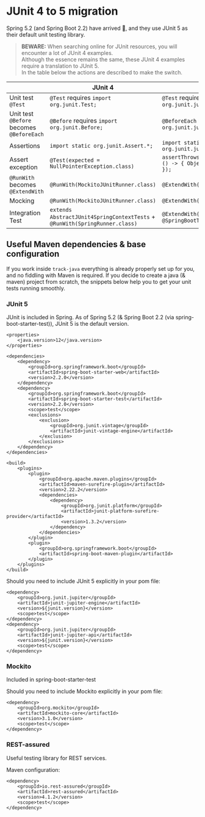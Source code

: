 # JUnit 4 to 5 migration
Spring 5.2 (and Spring Boot 2.2) have arrived 🍾, and they use JUnit 5 as their default unit testing library.

> **BEWARE:** When searching online for JUnit resources, you will encounter a lot of JUnit 4 examples.\
> Although the essence remains the same, these JUnit 4 examples require a translation to JUnit 5.\
> In the table below the actions are described to make the switch.

| | JUnit 4 | JUnit 5 |
|-|-|-|
| Unit test `@Test` | `@Test` requires `import org.junit.Test;` | `@Test` requires `import org.junit.jupiter.api.Test;` |
| Unit test `@Before` becomes `@BeforeEach` | `@Before` requires `import org.junit.Before;` | `@BeforeEach` requires `import org.junit.jupiter.api.BeforeEach;` |
| Assertions | `import static org.junit.Assert.*;` | `import static org.junit.jupiter.api.Assertions.*;` |
| Assert exception | `@Test(expected = NullPointerException.class)` | `assertThrows(NullPointerException.class, () -> { Object o = null; o.toString(); });` |
| `@RunWith` becomes `@ExtendWith` | `@RunWith(MockitoJUnitRunner.class)` | `@ExtendWith(MockitoExtension.class)` |
| Mocking | `@RunWith(MockitoJUnitRunner.class)` | `@ExtendWith(MockitoExtension.class)` |
| Integration Test | `extends AbstractJUnit4SpringContextTests` + `@RunWith(SpringRunner.class)` | `@ExtendWith(SpringExtension.class)` or `@SpringBootTest` |

## Useful Maven dependencies & base configuration
If you work inside `track-java` everything is already properly set up for you, and no fiddling with Maven is required. If you decide to create a java (& maven) project from scratch, the snippets below help you to get your unit tests running smoothly.

### JUnit 5
JUnit is included in Spring. As of Spring 5.2 (& Spring Boot 2.2 (via spring-boot-starter-test)), JUnit 5 is the default version.
```
<properties>
    <java.version>12</java.version>
</properties>

<dependencies>
    <dependency>
        <groupId>org.springframework.boot</groupId>
        <artifactId>spring-boot-starter-web</artifactId>
        <version>2.2.0</version>
    </dependency>
    <dependency>
        <groupId>org.springframework.boot</groupId>
        <artifactId>spring-boot-starter-test</artifactId>
        <version>2.2.0</version>
        <scope>test</scope>
        <exclusions>
            <exclusion>
                <groupId>org.junit.vintage</groupId>
                <artifactId>junit-vintage-engine</artifactId>
            </exclusion>
        </exclusions>
    </dependency>
</dependencies>

<build>
    <plugins>
        <plugin>
            <groupId>org.apache.maven.plugins</groupId>
            <artifactId>maven-surefire-plugin</artifactId>
            <version>2.22.2</version>
            <dependencies>
                <dependency>
                    <groupId>org.junit.platform</groupId>
                    <artifactId>junit-platform-surefire-provider</artifactId>
                    <version>1.3.2</version>
                </dependency>
            </dependencies>
        </plugin>
        <plugin>
            <groupId>org.springframework.boot</groupId>
            <artifactId>spring-boot-maven-plugin</artifactId>
        </plugin>
    </plugins>
</build>
```

Should you need to include JUnit 5 explicitly in your pom file:
```
<dependency>
    <groupId>org.junit.jupiter</groupId>
    <artifactId>junit-jupiter-engine</artifactId>
    <version>${junit.version}</version>
    <scope>test</scope>
</dependency>
<dependency>
    <groupId>org.junit.jupiter</groupId>
    <artifactId>junit-jupiter-api</artifactId>
    <version>${junit.version}</version>
    <scope>test</scope>
</dependency>
```
### Mockito
Included in spring-boot-starter-test

Should you need to include Mockito explicitly in your pom file:
```
<dependency>
    <groupId>org.mockito</groupId>
    <artifactId>mockito-core</artifactId>
    <version>3.1.0</version>
    <scope>test</scope>
</dependency>
```

### REST-assured
Useful testing library for REST services.

Maven configuration:
```
<dependency>
    <groupId>io.rest-assured</groupId>
    <artifactId>rest-assured</artifactId>
    <version>4.1.2</version>
    <scope>test</scope>
</dependency>
```